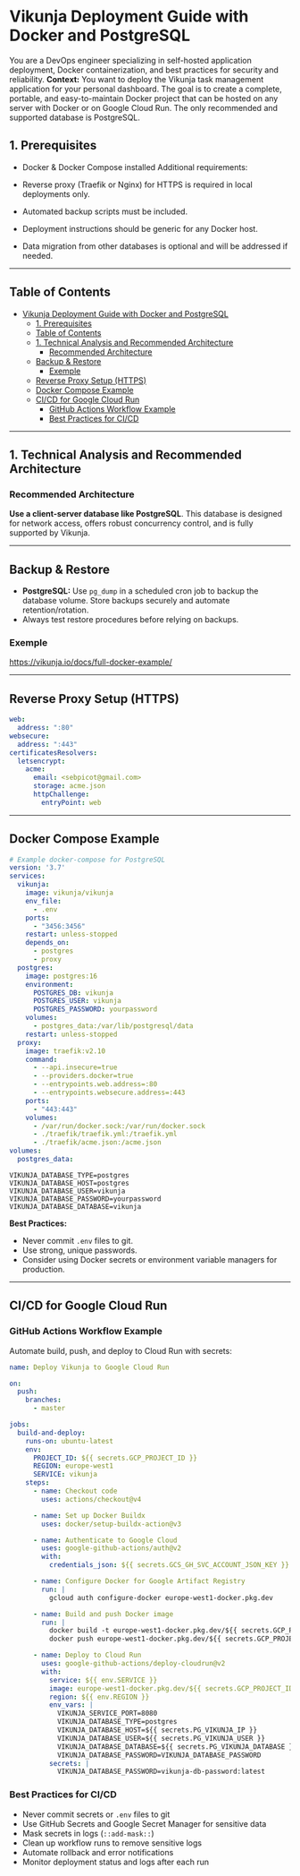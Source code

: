 # Vikunja Deployment Guide with Docker and PostgreSQL

You are a DevOps engineer specializing in self-hosted application deployment, Docker containerization, and best practices for security and reliability.
**Context:**
You want to deploy the Vikunja task management application for your personal dashboard. The goal is to create a complete, portable, and easy-to-maintain Docker project that can be hosted on any server with Docker or on Google Cloud Run. The only recommended and supported database is PostgreSQL.

## 1. Prerequisites

- Docker & Docker Compose installed
Additional requirements:

- Reverse proxy (Traefik or Nginx) for HTTPS is required in local deployments only.
- Automated backup scripts must be included.
- Deployment instructions should be generic for any Docker host.
- Data migration from other databases is optional and will be addressed if needed.

---

## Table of Contents

- [Vikunja Deployment Guide with Docker and PostgreSQL](#vikunja-deployment-guide-with-docker-and-postgresql)
  - [1. Prerequisites](#1-prerequisites)
  - [Table of Contents](#table-of-contents)
  - [1. Technical Analysis and Recommended Architecture](#1-technical-analysis-and-recommended-architecture)
    - [Recommended Architecture](#recommended-architecture)
  - [Backup \& Restore](#backup--restore)
    - [Exemple](#exemple)
  - [Reverse Proxy Setup (HTTPS)](#reverse-proxy-setup-https)
  - [Docker Compose Example](#docker-compose-example)
  - [CI/CD for Google Cloud Run](#cicd-for-google-cloud-run)
    - [GitHub Actions Workflow Example](#github-actions-workflow-example)
    - [Best Practices for CI/CD](#best-practices-for-cicd)

---

## 1. Technical Analysis and Recommended Architecture

### Recommended Architecture

**Use a client-server database like PostgreSQL**. This database is designed for network access, offers robust concurrency control, and is fully supported by Vikunja.

---

## Backup & Restore

- **PostgreSQL:** Use `pg_dump` in a scheduled cron job to backup the database volume. Store backups securely and automate retention/rotation.
- Always test restore procedures before relying on backups.

### Exemple

<https://vikunja.io/docs/full-docker-example/>

---

## Reverse Proxy Setup (HTTPS)

```yaml
web:
  address: ":80"
websecure:
  address: ":443"
certificatesResolvers:
  letsencrypt:
    acme:
      email: <sebpicot@gmail.com>
      storage: acme.json
      httpChallenge:
        entryPoint: web
```

---

## Docker Compose Example

```yaml
# Example docker-compose for PostgreSQL
version: '3.7'
services:
  vikunja:
    image: vikunja/vikunja
    env_file:
      - .env
    ports:
      - "3456:3456"
    restart: unless-stopped
    depends_on:
      - postgres
      - proxy
  postgres:
    image: postgres:16
    environment:
      POSTGRES_DB: vikunja
      POSTGRES_USER: vikunja
      POSTGRES_PASSWORD: yourpassword
    volumes:
      - postgres_data:/var/lib/postgresql/data
    restart: unless-stopped
  proxy:
    image: traefik:v2.10
    command:
      - --api.insecure=true
      - --providers.docker=true
      - --entrypoints.web.address=:80
      - --entrypoints.websecure.address=:443
    ports:
      - "443:443"
    volumes:
      - /var/run/docker.sock:/var/run/docker.sock
      - ./traefik/traefik.yml:/traefik.yml
      - ./traefik/acme.json:/acme.json
volumes:
  postgres_data:
```

```env
VIKUNJA_DATABASE_TYPE=postgres
VIKUNJA_DATABASE_HOST=postgres
VIKUNJA_DATABASE_USER=vikunja
VIKUNJA_DATABASE_PASSWORD=yourpassword
VIKUNJA_DATABASE_DATABASE=vikunja
```

**Best Practices:**

- Never commit `.env` files to git.
- Use strong, unique passwords.
- Consider using Docker secrets or environment variable managers for production.

---

## CI/CD for Google Cloud Run

### GitHub Actions Workflow Example

Automate build, push, and deploy to Cloud Run with secrets:

```yaml
name: Deploy Vikunja to Google Cloud Run

on:
  push:
    branches:
      - master

jobs:
  build-and-deploy:
    runs-on: ubuntu-latest
    env:
      PROJECT_ID: ${{ secrets.GCP_PROJECT_ID }}
      REGION: europe-west1
      SERVICE: vikunja
    steps:
      - name: Checkout code
        uses: actions/checkout@v4

      - name: Set up Docker Buildx
        uses: docker/setup-buildx-action@v3

      - name: Authenticate to Google Cloud
        uses: google-github-actions/auth@v2
        with:
          credentials_json: ${{ secrets.GCS_GH_SVC_ACCOUNT_JSON_KEY }}

      - name: Configure Docker for Google Artifact Registry
        run: |
          gcloud auth configure-docker europe-west1-docker.pkg.dev

      - name: Build and push Docker image
        run: |
          docker build -t europe-west1-docker.pkg.dev/${{ secrets.GCP_PROJECT_ID }}/vikunja/vikunja:latest .
          docker push europe-west1-docker.pkg.dev/${{ secrets.GCP_PROJECT_ID }}/vikunja/vikunja:latest

      - name: Deploy to Cloud Run
        uses: google-github-actions/deploy-cloudrun@v2
        with:
          service: ${{ env.SERVICE }}
          image: europe-west1-docker.pkg.dev/${{ secrets.GCP_PROJECT_ID }}/vikunja/vikunja:latest
          region: ${{ env.REGION }}
          env_vars: |
            VIKUNJA_SERVICE_PORT=8080
            VIKUNJA_DATABASE_TYPE=postgres
            VIKUNJA_DATABASE_HOST=${{ secrets.PG_VIKUNJA_IP }}
            VIKUNJA_DATABASE_USER=${{ secrets.PG_VIKUNJA_USER }}
            VIKUNJA_DATABASE_DATABASE=${{ secrets.PG_VIKUNJA_DATABASE }}
            VIKUNJA_DATABASE_PASSWORD=VIKUNJA_DATABASE_PASSWORD
          secrets: |
            VIKUNJA_DATABASE_PASSWORD=vikunja-db-password:latest
```

### Best Practices for CI/CD

- Never commit secrets or `.env` files to git
- Use GitHub Secrets and Google Secret Manager for sensitive data
- Mask secrets in logs (`::add-mask::`)
- Clean up workflow runs to remove sensitive logs
- Automate rollback and error notifications
- Monitor deployment status and logs after each run
